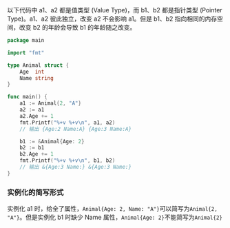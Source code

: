 以下代码中 a1、a2 都是值类型 (Value Type)，而 b1、b2 都是指针类型 (Pointer Type)。a1、a2 彼此独立，改变 a2 不会影响 a1。但是 b1、b2 指向相同的内存空间，改变 b2 的年龄会导致 b1 的年龄随之改变。

```go
package main

import "fmt"

type Animal struct {
	Age  int
	Name string
}

func main() {
	a1 := Animal{2, "A"}
	a2 := a1
	a2.Age += 1
	fmt.Printf("%+v %+v\n", a1, a2)
	// 输出 {Age:2 Name:A} {Age:3 Name:A}

	b1 := &Animal{Age: 2}
	b2 := b1
	b2.Age += 1
	fmt.Printf("%+v %+v\n", b1, b2)
	// 输出 &{Age:3 Name:} &{Age:3 Name:}
}
```

### 实例化的简写形式

实例化 a1 时，给全了属性，`Animal{Age: 2, Name: "A"}`可以简写为`Animal{2, "A"}`。但是实例化 b1 时缺少 Name 属性，`Animal{Age: 2}`不能简写为`Animal{2}`
